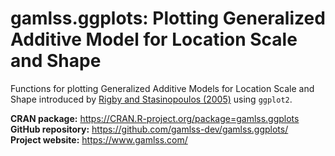 # gamlss.ggplots: Plotting Generalized Additive Model for Location Scale and Shape

Functions for plotting Generalized Additive Models for Location Scale and Shape introduced by
[Rigby and Stasinopoulos (2005)](https://doi.org/10.1111/j.1467-9876.2005.00510.x)
using `ggplot2`.

**CRAN package:** <https://CRAN.R-project.org/package=gamlss.ggplots>  
**GitHub repository:** <https://github.com/gamlss-dev/gamlss.ggplots/>  
**Project website:** <https://www.gamlss.com/>

